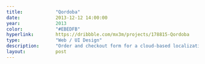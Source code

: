 ```yaml
---
title:            "Qordoba"
date:             2013-12-12 14:00:00
year:             2013
color:            "#EBEDFB"
hyperlink:        https://dribbble.com/mx3m/projects/178815-Qordoba
type:             "Web / UI Design"
description:      "Order and checkout form for a cloud-based localization startup."
layout:           post
---
```



